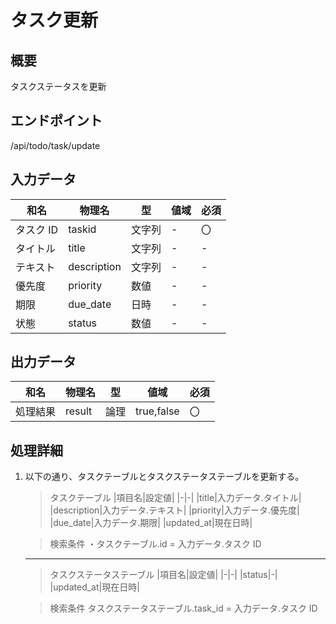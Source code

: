 # タスク更新

## 概要

タスクステータスを更新

## エンドポイント

/api/todo/task/update

## 入力データ

| 和名      | 物理名      | 型     | 値域 | 必須 |
| --------- | ----------- | ------ | ---- | ---- |
| タスク ID | taskid      | 文字列 | -    | 〇   |
| タイトル  | title       | 文字列 | -    | -    |
| テキスト  | description | 文字列 | -    | -    |
| 優先度    | priority    | 数値   | -    | -    |
| 期限      | due_date    | 日時   | -    | -    |
| 状態      | status      | 数値   | -    | -    |

## 出力データ

| 和名     | 物理名 | 型   | 値域       | 必須 |
| -------- | ------ | ---- | ---------- | ---- |
| 処理結果 | result | 論理 | true,false | 〇   |

## 処理詳細

1. 以下の通り、タスクテーブルとタスクステータステーブルを更新する。

   > タスクテーブル
   > |項目名|設定値|
   > |-|-|
   > |title|入力データ.タイトル|
   > |description|入力データ.テキスト|
   > |priority|入力データ.優先度|
   > |due_date|入力データ.期限|
   > |updated_at|現在日時|

   > 検索条件
   > ・タスクテーブル.id = 入力データ.タスク ID

   ***

   > タスクステータステーブル
   > |項目名|設定値|
   > |-|-|
   > |status|-|
   > |updated_at|現在日時|

   > 検索条件
   > タスクステータステーブル.task_id = 入力データ.タスク ID
